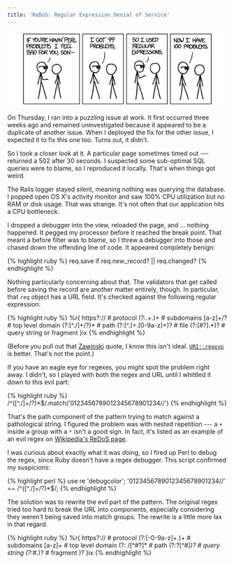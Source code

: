 ```yaml
---
title: 'ReDoS: Regular Expression Denial of Service'
---
```


[![Regular expression problems][1]][2]

On Thursday, I ran into a puzzling issue at work. It first occurred
three weeks ago and remained uninvestigated because it appeared to
be a duplicate of another issue. When I deployed the fix for the
other issue, I expected it to fix this one too. Turns out, it
didn't.

So I took a closer look at it. A particular page sometimes timed
out --- returned a 502 after 30 seconds. I suspected some sub-optimal
SQL queries were to blame, so I reproduced it locally. That's when
things got weird.

The Rails logger stayed silent, meaning nothing was querying the
database. I popped open OS X's activity monitor and saw 100% CPU
utilization but no RAM or disk usage. That was strange. It's not
often that our application hits a CPU bottleneck.

I dropped a debugger into the view, reloaded the page, and ...
nothing happened. It pegged my processor before it reached the break
point. That meant a before filter was to blame, so I threw a debugger
into those and chased down the offending line of code. It appeared
completely benign:

{% highlight ruby %}
req.save if req.new_record? || req.changed?
{% endhighlight %}

Nothing particularly concerning about that. The validators that get
called before saving the record are another matter entirely, though.
In particular, that `req` object has a URL field. It's checked
against the following regular expression:

{% highlight ruby %}
%r{
  https?://             # protocol
  (?:.+\.)+             # subdomains
  [a-z]+/?              # top level domain
  (?:[^./]+/?)*         # path
  (?:[^.]+\.[0-9a-z]+)? # file
  (?:[#?].*)?           # query string or fragment
}ix
{% endhighlight %}

(Before you pull out that [Zawinski][3] quote, I know this isn't
ideal. [`URI::regexp`][4] is better. That's not the point.)

If you have an eagle eye for regexes, you might spot the problem
right away. I didn't, so I played with both the regex and URL until
I whittled it down to this evil part:

{% highlight ruby %}
/^([^.\/]+\/?)*$/.match('0123456789012345678901234//')
{% endhighlight %}

That's the path component of the pattern trying to match against a
pathological string. I figured the problem was with nested repetition
--- a `+` inside a group with a `*` isn't a good sign. In fact,
it's listed as an example of an evil regex on [Wikipedia's ReDoS
page][5].

I was curious about exactly what it was doing, so I fired up Perl
to debug the regex, since Ruby doesn't have a regex debugger. This
script confirmed my suspicions:

{% highlight perl %}
use re 'debugcolor';
'0123456789012345678901234//' =~ /^([^.\/]+\/?)*$/;
{% endhighlight %}

The solution was to rewrite the evil part of the pattern. The
original regex tried too hard to break the URL into components,
especially considering they weren't being saved into match groups.
The rewrite is a little more lax in that regard.

{% highlight ruby %}
%r{
  https?://          # protocol
  (?:[-0-9a-z]+\.)+  # subdomains
  [a-z]+             # top level domain
  (?:
    /[^#?]*          # path
    (?:\?[^#]*)?     # query string
    (?:#.*)?         # fragment
  )?
}ix
{% endhighlight %}

[1]: /static/images/2013/02/10/regular-expression-problems.png
[2]: http://xkcd.com/1171/
[3]: http://en.wikiquote.org/wiki/Jamie_Zawinski
[4]: http://www.ruby-doc.org/stdlib-1.9.3/libdoc/uri/rdoc/URI.html#method-c-regexp
[5]: http://en.wikipedia.org/wiki/ReDoS
